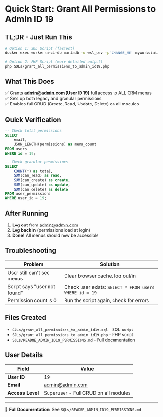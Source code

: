# Quick Start: Grant All Permissions to Admin ID 19

## TL;DR - Just Run This

```bash
# Option 1: SQL Script (fastest)
docker exec workerra-ci-db mariadb -u wsl_dev -p'CHANGE_ME' myworkstation_dev < SQLs/grant_all_permissions_to_admin_id19.sql

# Option 2: PHP Script (more detailed output)
php SQLs/grant_all_permissions_to_admin_id19.php
```

## What This Does

✅ Grants **admin@admin.com (User ID 19)** full access to ALL CRM menus  
✅ Sets up both legacy and granular permissions  
✅ Enables full CRUD (Create, Read, Update, Delete) on all modules

## Quick Verification

```sql
-- Check total permissions
SELECT 
    email, 
    JSON_LENGTH(permissions) as menu_count 
FROM users 
WHERE id = 19;

-- Check granular permissions
SELECT 
    COUNT(*) as total,
    SUM(can_read) as read,
    SUM(can_create) as create,
    SUM(can_update) as update,
    SUM(can_delete) as delete
FROM user_permissions 
WHERE user_id = 19;
```

## After Running

1. **Log out** from admin@admin.com
2. **Log back in** (permissions load at login)
3. **Done!** All menus should now be accessible

## Troubleshooting

| Problem | Solution |
|---------|----------|
| User still can't see menus | Clear browser cache, log out/in |
| Script says "user not found" | Check user exists: `SELECT * FROM users WHERE id = 19` |
| Permission count is 0 | Run the script again, check for errors |

## Files Created

- `SQLs/grant_all_permissions_to_admin_id19.sql` - SQL script
- `SQLs/grant_all_permissions_to_admin_id19.php` - PHP script  
- `SQLs/README_ADMIN_ID19_PERMISSIONS.md` - Full documentation

## User Details

| Field | Value |
|-------|-------|
| **User ID** | 19 |
| **Email** | admin@admin.com |
| **Access Level** | Superuser - Full CRUD on all modules |

---
📖 **Full Documentation:** See `SQLs/README_ADMIN_ID19_PERMISSIONS.md`

